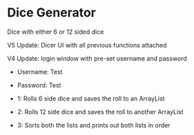 # Dice Generator
Dice with either 6 or 12 sided dice

V5 Update: Dicer UI with all previous functions attached

V4 Update: login window with pre-set username and password

* Username: Test
* Password: Test

* 1: Rolls 6 side dice and saves the roll to an ArrayList

* 2: Rolls 12 side dice and saves the roll to another ArrayList

* 3: Sorts both the lists and prints out both lists in order
